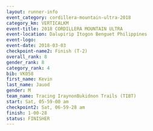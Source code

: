 ```yaml
---
layout: runner-info 
event_category: cordillera-mountain-ultra-2018 
category_km: VERTICALKM 
event-title: 2018 CORDILLERA MOUNTAIN ULTRA 
event-location: Dalupirip Itogon Benguet Philippines 
event-logo: 
event-date: 2018-03-03 
checkpoint-name2: Finish (T-2) 
overall_rank: 8
gender_rank: 8
category_rank: 4
bib: VK058
first_name: Kevin
last_name: Jauod
gender: M
team_name: Tracing IraynonBukidnon Trails (TIBT)
start: Sat, 05-59-00 am
checkpoint2: Sat, 06-59-28 am
finish: 1-00-28
status: FINISHER
---
```


